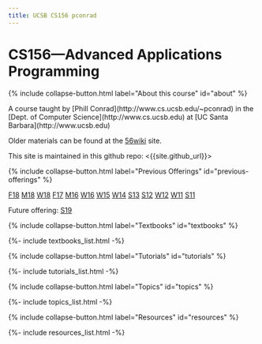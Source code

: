 ```yaml
---
title: UCSB CS156 pconrad
---
```


# CS156&mdash;Advanced Applications Programming
 
{% include collapse-button.html label="About this course" id="about" %}
<div class="collapse" id="about">
 <div class="card card-body" markdown="1">
A course taught by [Phill Conrad](http://www.cs.ucsb.edu/~pconrad)
in the [Dept. of Computer Science](http://www.cs.ucsb.edu) at
[UC Santa Barbara](http://www.ucsb.edu)

Older materials can be found at the [56wiki](https://foo.cs.ucsb.edu/56wiki) site.

This site is maintained in this github repo: <{{site.github_url}}>

</div>
</div>

{% include collapse-button.html label="Previous Offerings" id="previous-offerings" %}
<div class="collapse" id="previous-offerings">
 <div class="card card-body" markdown="1">

[F18](https://ucsb-cs56.github.io/f18/) [M18](https://ucsb-cs56-m18.github.io/)  [W18](https://ucsb-cs56-w18.github.io/) [F17](https://ucsb-cs56-f17.github.io/) [M16](https://ucsb-cs56-m16.github.io/) [W16](https://foo.cs.ucsb.edu/56wiki/index.php/Main_Page) [W15](https://foo.cs.ucsb.edu/56wiki/index.php/Main_Page) [W14](https://foo.cs.ucsb.edu/56wiki/index.php/Template:W14Hdr) [S13](http://www.cs.ucsb.edu/~pconrad/cs56/) [S12](http://www.cs.ucsb.edu/~pconrad/cs56/) [W12](http://www.cs.ucsb.edu/~pconrad/cs56/) [W11](http://www.cs.ucsb.edu/~pconrad/cs56/) [S11](http://www.cs.ucsb.edu/~pconrad/cs56/)

Future offering: [S19](https://ucsb-cs56.github.io/s19/)

 </div>
</div>


{% include collapse-button.html label="Textbooks" id="textbooks" %}
<div class="collapse" id="textbooks">
<div class="card card-body" markdown="1">
{%- include textbooks_list.html -%}
</div>
</div>


{% include collapse-button.html label="Tutorials" id="tutorials" %}
<div class="collapse" id="tutorials">
<div class="card card-body" markdown="1">
{%- include tutorials_list.html -%}
</div>
</div>

{% include collapse-button.html label="Topics" id="topics" %}
<div class="collapse" id="topics">
<div class="card card-body" markdown="1">
{%- include topics_list.html -%}
</div>
</div>

{% include collapse-button.html label="Resources" id="resources" %}
<div class="collapse" id="resources">
<div class="card card-body" markdown="1">
{%- include resources_list.html -%}
</div>
</div>
